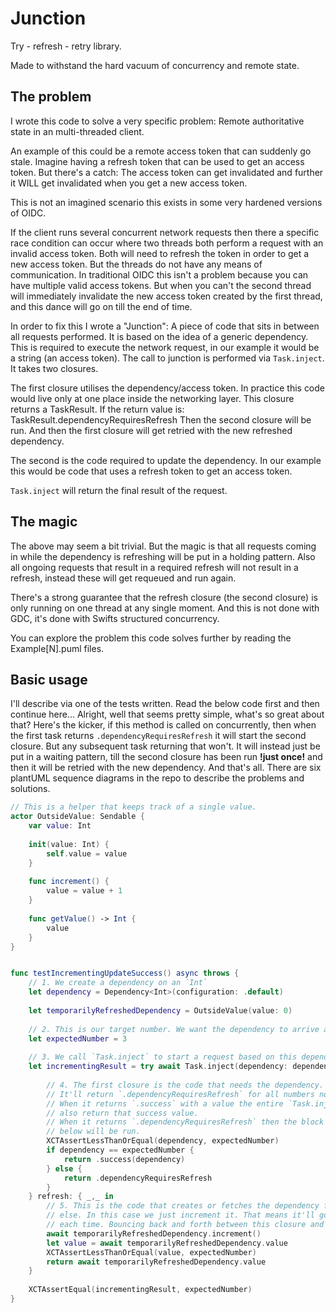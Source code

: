 # Junction
Try - refresh - retry library.

Made to withstand the hard vacuum of concurrency and remote state.

## The problem

I wrote this code to solve a very specific problem:
Remote authoritative state in an multi-threaded client.

An example of this could be a remote access token that can suddenly
go stale. Imagine having a refresh token that can be used to get
an access token. But there's a catch: The access token can get invalidated
and further it WILL get invalidated when you get a new access token.

This is not an imagined scenario this exists in some very hardened 
versions of OIDC.

If the client runs several concurrent network requests then there
a specific race condition can occur where two threads both perform
a request with an invalid access token. Both will need to refresh the
token in order to get a new access token. But the threads do not
have any means of communication. In traditional OIDC this isn't a problem
because you can have multiple valid access tokens. But when you can't
the second thread will immediately invalidate the new access token 
created by the first thread, and this dance will go on till the end
of time. 

In order to fix this I wrote a "Junction": A piece of code that
sits in between all requests performed. It is based on the idea
of a generic dependency. This is required to execute the network request,
in our example it would be a string (an access token). The call
to junction is performed via `Task.inject`. It takes two closures.

The first closure utilises the dependency/access token. In practice 
this code would live only at one place inside the networking layer.
This closure returns a TaskResult. If the return value is:
TaskResult.dependencyRequiresRefresh
Then the second closure will be run. And then the first closure will
get retried with the new refreshed dependency.

The second is the code required to update the dependency. In our
example this would be code that uses a refresh token to get an
access token.

`Task.inject` will return the final result of the request.

## The magic

The above may seem a bit trivial. But the magic is that all requests
coming in while the dependency is refreshing will be put in a holding
pattern. Also all ongoing requests that result in a required refresh
will not result in a refresh, instead these will get requeued and run
again.

There's a strong guarantee that the refresh closure (the second closure)
is only running on one thread at any single moment. And this is not done
with GDC, it's done with Swifts structured concurrency.

You can explore the problem this code solves further by reading 
the Example[N].puml files.


## Basic usage

I'll describe via one of the tests written. Read the below code first and then
continue here... Alright, well that seems pretty simple, what's so great about
that? Here's the kicker, if this method is called on concurrently, then when the 
first task returns `.dependencyRequiresRefresh` it will start the second closure.
But any subsequent task returning that won't. It will instead just be put in a
waiting pattern, till the second closure has been run **!just once!** and then
it will be retried with the new dependency. And that's all. There are six plantUML
sequence diagrams in the repo to describe the problems and solutions. 

```Swift
// This is a helper that keeps track of a single value.
actor OutsideValue: Sendable {
    var value: Int
    
    init(value: Int) {
        self.value = value
    }
    
    func increment() {
        value = value + 1
    }
    
    func getValue() -> Int {
        value
    }
}


func testIncrementingUpdateSuccess() async throws {
    // 1. We create a dependency on an `Int`
    let dependency = Dependency<Int>(configuration: .default)
    
    let temporarilyRefreshedDependency = OutsideValue(value: 0)
    
    // 2. This is our target number. We want the dependency to arrive at that.
    let expectedNumber = 3
    
    // 3. We call `Task.inject` to start a request based on this dependency.
    let incrementingResult = try await Task.inject(dependency: dependency) { dependency,_ in
    
        // 4. The first closure is the code that needs the dependency. In this case
        // It'll return `.dependencyRequiresRefresh` for all numbers not 3.
        // When it returns `.success` with a value the entire `Task.inject` will
        // also return that success value.
        // When it returns `.dependencyRequiresRefresh` then the block of code
        // below will be run.
        XCTAssertLessThanOrEqual(dependency, expectedNumber)
        if dependency == expectedNumber {
            return .success(dependency)
        } else {
            return .dependencyRequiresRefresh
        }
    } refresh: { _,_ in
        // 5. This is the code that creates or fetches the dependency from somewhere
        // else. In this case we just increment it. That means it'll go to 1, 2, 3
        // each time. Bouncing back and forth between this closure and the one above.
        await temporarilyRefreshedDependency.increment()
        let value = await temporarilyRefreshedDependency.value
        XCTAssertLessThanOrEqual(value, expectedNumber)
        return await temporarilyRefreshedDependency.value
    }
    
    XCTAssertEqual(incrementingResult, expectedNumber)
}
```

